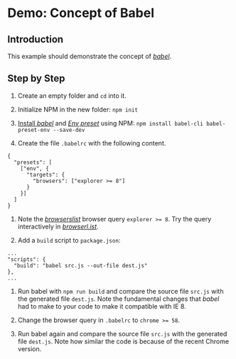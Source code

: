 # Demo: Concept of Babel

## Introduction

This example should demonstrate the concept of [*babel*](https://babeljs.io/).

## Step by Step

1. Create an empty folder and `cd` into it.

1. Initialize NPM in the new folder: `npm init`

1. [Install *babel*](https://babeljs.io/docs/setup/#installation) and [*Env preset*](https://babeljs.io/docs/plugins/preset-env) using NPM: `npm install babel-cli babel-preset-env --save-dev`

1. Create the file `.babelrc` with the following content. 

```
{
  "presets": [
    ["env", {
      "targets": {
        "browsers": ["explorer >= 8"]
      }
    }]
  ]
}
```

1. Note the [*browserslist*](https://github.com/ai/browserslist) browser query `explorer >= 8`. Try the query interactively in [*browserl.ist*](http://browserl.ist/).

1. Add a `build` script to `package.json`:

```
...
"scripts": {
  "build": "babel src.js --out-file dest.js"
},
...
```

1. Run babel with `npm run build` and compare the source file `src.js` with the generated file `dest.js`. Note the fundamental changes that *babel* had to make to your code to make it compatible with IE 8.

1. Change the browser query in `.babelrc` to `chrome >= 58`.

1. Run babel again and compare the source file `src.js` with the generated file `dest.js`. Note how similar the code is because of the recent Chrome version.
